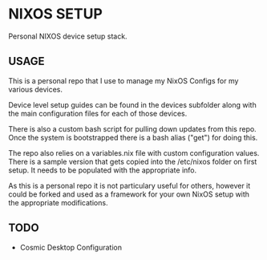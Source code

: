 # NIXOS SETUP

Personal NIXOS device setup stack.

## USAGE
This is a personal repo that I use to manage my NixOS Configs for my various devices. 

Device level setup guides can be found in the devices subfolder along with the main configuration files for each of those devices. 

There is also a custom bash script for pulling down updates from this repo. Once the system is bootstrapped there is a bash alias ("get") for doing this.

The repo also relies on a variables.nix file with custom configuration values. There is a sample version that gets copied into the /etc/nixos folder on first setup. It needs to be populated with the appropriate info.

As this is a personal repo it is not particulary useful for others, however it could be forked and used as a framework for your own NixOS setup with the appropriate modifications.

## TODO
- Cosmic Desktop Configuration
